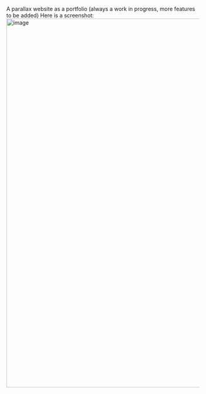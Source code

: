 A parallax website as a portfolio (always a work in progress, more features to be added)
 
Here is a screenshot:
<img width="960" alt="image" src="https://github.com/bushra808/pink-city/assets/91953463/66c7c617-be6c-440d-8d69-69157a254484">
